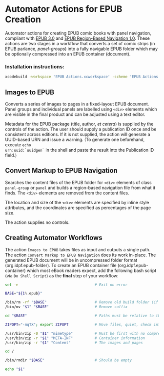 # Automator Actions for EPUB Creation

Automator actions for creating EPUB comic books with panel navigation, compliant with [EPUB 3.0](http://www.idpf.org/epub/30/spec/epub30-overview.html) and [EPUB Region-Based Navigation 1.0](http://www.idpf.org/epub/renditions/region-nav/). These actions are two stages in a workflow that converts a set of comic strips (in EPUB parlance, *panel-groups*) into a fully navigable EPUB folder which may be optionally compressed into an EPUB container (document).

### Installation instructions:

```sh
xcodebuild -workspace 'EPUB Actions.xcworkspace' -scheme 'EPUB Actions' install DSTROOT=/
```

## Images to EPUB

Converts a series of images to pages in a fixed-layout EPUB document. Panel groups and individual panels are labelled using `<div>` elements which are visible in the final product and can be adjusted using a text editor.

Metadata for the EPUB package (title, author, *et cetera*) is supplied by the controls of the action. The user should supply a publication ID once and be consistent across editions. If it is not supplied, the action will generate a UUID-based URN and issue a warning. (To generate one beforehand, execute <code>echo urn:uuid:\`uuidgen\`</code> in the shell and paste the result into the Publication ID field.)

## Convert Markup to EPUB Navigation

Searches the content files of the EPUB folder for `<div>` elements of class `panel-group` or `panel` and builds a region-based navigation file from what it finds. The `<div>` elements are removed from the content files.

The location and size of the `<div>` elements are specified by inline style attributes, and the coordinates are specified as percentages of the page size.

The action supplies no controls.

## Creating Automator Workflows

The action `Images to EPUB` takes files as input and outputs a single path. The action `Convert Markup to EPUB Navigation` does its work in-place. The generated EPUB document will be in uncompressed folder format (org.idpf.epub-folder). To create an EPUB container file (org.idpf.epub-container) which most eBook readers expect, add the following bash script (via `Do Shell Script`) as the **final** step of your workflow:

```bash
set -e                                   # Exit on error

BASE="${1%.epub}"

/bin/rm -rf "$BASE"                      # Remove old build folder (if any)
/bin/mv "$1" "$BASE"                     # Remove suffix

cd "$BASE"                               # Paths must be relative to the archive root

ZIPOPT="-mqTX"; export ZIPOPT            # Move files, quiet, check integrity, no metadata

/usr/bin/zip -0 "$1" "mimetype"          # Must be first with no compression
/usr/bin/zip -r "$1" "META-INF"          # Container information
/usr/bin/zip -r "$1" "Content"           # The images and pages

cd /

/bin/rmdir "$BASE"                       # Should be empty

echo "$1"
```
